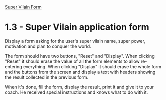 [Super Vilain Form](https://vieuxloupgris.github.io/jsweb1.3/)

# 1.3 - Super Vilain application form

Display a form asking for the user's super vilain name, super power, motivation and plan to conquer the world.

The form should have two buttons, "Reset" and "Display". When clicking "Reset" it should erase the value of all the form elements to allow re-entering everything. When clicking "Display" it should erase the whole form and the buttons from the screen and display a text with headers showing the result collected in the previous form.

When it's done, fill the form, display the result, print it and give it to your coach. He received special instructions and knows what to do with it.
